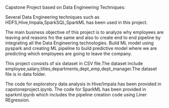 Capstone Project based on Data Engineering Techniques:

Several Data Engineering techniques such as HDFS,Hive,Impala,SparkSQL,SparkML has been used in this project.

The main business objective of this project is to analyze why employees are leaving and reasons fro the same and also to create end to end pipeline by integrating all the Data Engineering technologies.
Build ML model using pyspark and creating ML pipeline to build predictive model where we are predicting which employees are going to leave the company.

This project consists of six dataset in CSV file.The dataset include employee,salary,titles,departments,dept_emp,dept_manager.The dataset file is in data folder.

The code for exploratory data analysis in Hive/Impala has been provided in capstoneproject.ipynb.
The code for SparkML has been provided in sparkml.ipynb which includes the pipeline creation code using Liner REgression.



